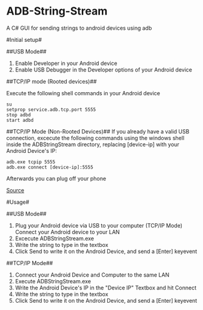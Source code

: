 ADB-String-Stream
=================

A C# GUI for sending strings to android devices using adb

#Initial setup#

##USB Mode##

  1. Enable Developer in your Android device
  2. Enable USB Debugger in the Developer options of your Android device

##TCP/IP mode (Rooted devices)##

Execute the following shell commands in your Android device
 
    su
    setprop service.adb.tcp.port 5555
    stop adbd
    start adbd

##TCP/IP Mode (Non-Rooted Devices)##
If you already have a valid USB connection, excecute the following commands using the windows shell inside the ADBStringStream directory, replacing [device-ip] with your Android Device's IP:

    adb.exe tcpip 5555
    adb.exe connect [device-ip]:5555
  
Afterwards you can plug off your phone

[Source](http://stackoverflow.com/questions/2604727/how-can-i-connect-to-android-with-adb-over-tcp "Here")

#Usage#

##USB Mode##
  1. Plug your Android device via USB to your computer
     (TCP/IP Mode) Connect your Android device to your LAN
  2. Excecute ADBStringStream.exe
  3. Write the string to type in the textbox
  4. Click Send to write it on the Android Device, and send a [Enter] keyevent

##TCP/IP Mode##
  1. Connect your Android Device and Computer to the same LAN
  2. Execute ADBStringStream.exe
  3. Write the Android Device's IP in the "Device IP" Textbox and hit Connect
  4. Write the string to type in the textbox
  5. Click Send to write it on the Android Device, and send a [Enter] keyevent
